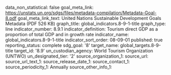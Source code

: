 data_non_statistical: false
goal_meta_link: https://unstats.un.org/sdgs/files/metadata-compilation/Metadata-Goal-8.pdf
goal_meta_link_text: United Nations Sustainable Development Goals Metadata (PDF 526
  KB)
graph_title: global_indicators.8-9-1-title
graph_type: line
indicator_number: 8.9.1
indicator_definition: Tourism direct GDP as a proportion of total GDP and in growth
  rate
indicator_name: global_indicators.8-9-1-title
indicator_sort_order: 08-09-01
published: true
reporting_status: complete
sdg_goal: '8'
target_name: global_targets.8-9-title
target_id: '8.9'
un_custodian_agency: World Tourism Organization (UNTWO)
un_designated_tier: '2'
source_organization_1: 
source_url: 
source_url_text_1: 
source_release_date_1: 
source_contact_1: 
source_periodicity_1: Annually
source_other_info_1: 
